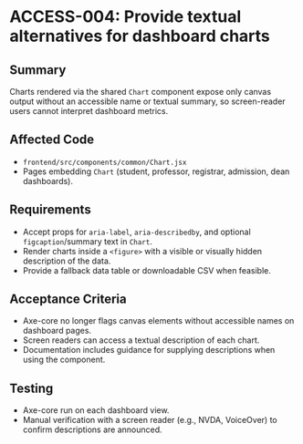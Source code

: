 # ACCESS-004: Provide textual alternatives for dashboard charts

## Summary
Charts rendered via the shared `Chart` component expose only canvas output without an accessible name or textual summary, so screen-reader users cannot interpret dashboard metrics.

## Affected Code
- `frontend/src/components/common/Chart.jsx`
- Pages embedding `Chart` (student, professor, registrar, admission, dean dashboards).

## Requirements
- Accept props for `aria-label`, `aria-describedby`, and optional `figcaption`/summary text in `Chart`.
- Render charts inside a `<figure>` with a visible or visually hidden description of the data.
- Provide a fallback data table or downloadable CSV when feasible.

## Acceptance Criteria
- Axe-core no longer flags canvas elements without accessible names on dashboard pages.
- Screen readers can access a textual description of each chart.
- Documentation includes guidance for supplying descriptions when using the component.

## Testing
- Axe-core run on each dashboard view.
- Manual verification with a screen reader (e.g., NVDA, VoiceOver) to confirm descriptions are announced.
